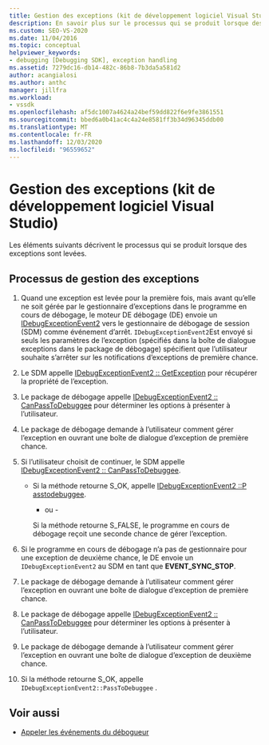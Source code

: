```yaml
---
title: Gestion des exceptions (kit de développement logiciel Visual Studio) | Microsoft Docs
description: En savoir plus sur le processus qui se produit lorsque des exceptions sont levées. Cet article décrit toutes les étapes nécessaires.
ms.custom: SEO-VS-2020
ms.date: 11/04/2016
ms.topic: conceptual
helpviewer_keywords:
- debugging [Debugging SDK], exception handling
ms.assetid: 7279dc16-db14-482c-86b8-7b3da5a581d2
author: acangialosi
ms.author: anthc
manager: jillfra
ms.workload:
- vssdk
ms.openlocfilehash: af5dc1007a4624a24bef59dd822f6e9fe3861551
ms.sourcegitcommit: bbed6a0b41ac4c4a24e8581ff3b34d96345ddb00
ms.translationtype: MT
ms.contentlocale: fr-FR
ms.lasthandoff: 12/03/2020
ms.locfileid: "96559652"
---
```

# <a name="exception-handling-visual-studio-sdk"></a>Gestion des exceptions (kit de développement logiciel Visual Studio)
Les éléments suivants décrivent le processus qui se produit lorsque des exceptions sont levées.

## <a name="exception-handling-process"></a>Processus de gestion des exceptions

1. Quand une exception est levée pour la première fois, mais avant qu’elle ne soit gérée par le gestionnaire d’exceptions dans le programme en cours de débogage, le moteur DE débogage (DE) envoie un [IDebugExceptionEvent2](../../extensibility/debugger/reference/idebugexceptionevent2.md) vers le gestionnaire de débogage de session (SDM) comme événement d’arrêt. `IDebugExceptionEvent2`Est envoyé si seuls les paramètres de l’exception (spécifiés dans la boîte de dialogue exceptions dans le package de débogage) spécifient que l’utilisateur souhaite s’arrêter sur les notifications d’exceptions de première chance.

2. Le SDM appelle [IDebugExceptionEvent2 :: GetException](../../extensibility/debugger/reference/idebugexceptionevent2-getexception.md) pour récupérer la propriété de l’exception.

3. Le package de débogage appelle [IDebugExceptionEvent2 :: CanPassToDebuggee](../../extensibility/debugger/reference/idebugexceptionevent2-canpasstodebuggee.md) pour déterminer les options à présenter à l’utilisateur.

4. Le package de débogage demande à l’utilisateur comment gérer l’exception en ouvrant une boîte de dialogue d’exception de première chance.

5. Si l’utilisateur choisit de continuer, le SDM appelle [IDebugExceptionEvent2 :: CanPassToDebuggee](../../extensibility/debugger/reference/idebugexceptionevent2-canpasstodebuggee.md).

    - Si la méthode retourne S_OK, appelle [IDebugExceptionEvent2 ::P asstodebuggee](../../extensibility/debugger/reference/idebugexceptionevent2-passtodebuggee.md).

         - ou -

         Si la méthode retourne S_FALSE, le programme en cours de débogage reçoit une seconde chance de gérer l’exception.

6. Si le programme en cours de débogage n’a pas de gestionnaire pour une exception de deuxième chance, le DE envoie un `IDebugExceptionEvent2` au SDM en tant que **EVENT_SYNC_STOP**.

7. Le package de débogage demande à l’utilisateur comment gérer l’exception en ouvrant une boîte de dialogue d’exception de première chance.

8. Le package de débogage appelle [IDebugExceptionEvent2 :: CanPassToDebuggee](../../extensibility/debugger/reference/idebugexceptionevent2-canpasstodebuggee.md) pour déterminer les options à présenter à l’utilisateur.

9. Le package de débogage demande à l’utilisateur comment gérer l’exception en ouvrant une boîte de dialogue d’exception de deuxième chance.

10. Si la méthode retourne S_OK, appelle `IDebugExceptionEvent2::PassToDebuggee` .

## <a name="see-also"></a>Voir aussi
- [Appeler les événements du débogueur](../../extensibility/debugger/calling-debugger-events.md)
